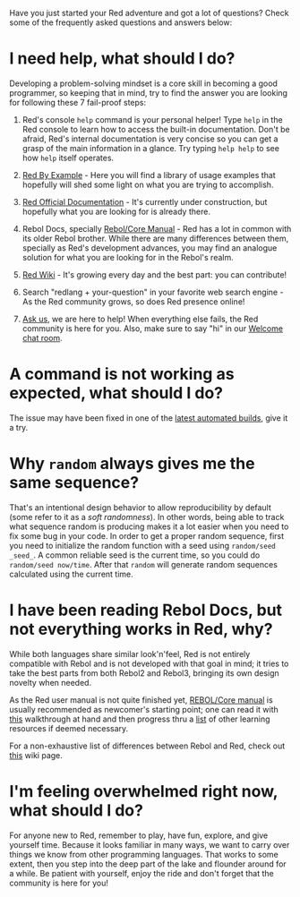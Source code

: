 Have you just started your Red adventure and got a lot of questions? Check some of the frequently asked questions and answers below:

# I need help, what should I do?
Developing a problem-solving mindset is a core skill in becoming a good programmer, so keeping that in mind, try to find the answer you are looking for  following these 7 fail-proof steps:

1. Red's console `help` command is your personal helper! 
Type `help` in the Red console to learn how to access the built-in documentation. Don't be afraid, Red's internal documentation is very concise so you can get a grasp of the main information in a glance. Try typing `help help` to see how `help` itself operates.

2. [Red By Example](https://www.red-by-example.org/) - Here you will find a library of usage examples that hopefully will shed some light on what you are trying to accomplish.

3. [Red Official Documentation](https://github.com/red/docs/blob/master/en/SUMMARY.adoc) -  It's currently under construction, but hopefully what you are looking for is already there.

4. Rebol Docs, specially [Rebol/Core Manual](http://www.rebol.com/docs/core23/rebolcore.html) - Red has a lot in common with its older Rebol brother. While there are many differences between them, specially as Red's development advances, you may find an analogue solution for what you are looking for in the Rebol's realm.   

5. [Red Wiki](https://github.com/red/red/wiki) - It's growing every day and the best part: you can contribute!

6. Search "redlang + your-question" in your favorite web search engine - As the Red community grows, so does Red presence online!

7. [Ask us](https://gitter.im/red/help), we are here to help! 
When everything else fails, the Red community is here for you. Also, make sure to say "hi" in our [Welcome chat room](https://gitter.im/red/red/welcome).

# A command is not working as expected, what should I do?
The issue may have been fixed in one of the [latest automated builds](https://www.red-lang.org/p/download.html), give it a try.

# Why `random` always gives me the same sequence?
That's an intentional design behavior to allow reproducibility by default (some refer to it as a _soft randomness_). In other words, being able to track what sequence random is producing makes it a lot easier when you need to fix some bug in your code.
In order to get a proper random sequence, first you need to initialize the random function with a seed using `random/seed _seed_`. A common reliable seed is the current time, so you could do `random/seed now/time`. After that `random` will generate random sequences calculated using the current time.

# I have been reading Rebol Docs, but not everything works in Red, why?
While both languages share similar look'n'feel, Red is not entirely compatible with Rebol and is not developed with that goal in mind; it tries to take the best parts from both Rebol2 and Rebol3, bringing its own design novelty when needed.

As the Red user manual is not quite finished yet, [REBOL/Core manual](http://www.rebol.com/docs/core23/rebolcore.html) is usually recommended as newcomer's starting point; one can read it with [this](https://github.com/red/red/wiki/%5BDOC%5D-REBOL-Core-Users-Guide-__-A-walkthrough-with-Red) walkthrough at hand and then progress thru a [list](https://github.com/red/red/wiki/%5BLINKS%5D-Learning-resources) of other learning resources if deemed necessary.

For a non-exhaustive list of differences between Rebol and Red, check out [this](https://github.com/red/red/wiki/%5BDOC%5D-Differences-between-Red-and-Rebol) wiki page.

# I'm feeling overwhelmed right now, what should I do?
For anyone new to Red, remember to play, have fun, explore, and give yourself time. Because it looks familiar in many ways, we want to carry over things we know from other programming languages. That works to some extent, then you step into the deep part of the lake and flounder around for a while. Be patient with yourself, enjoy the ride and don't forget that the community is here for you!
